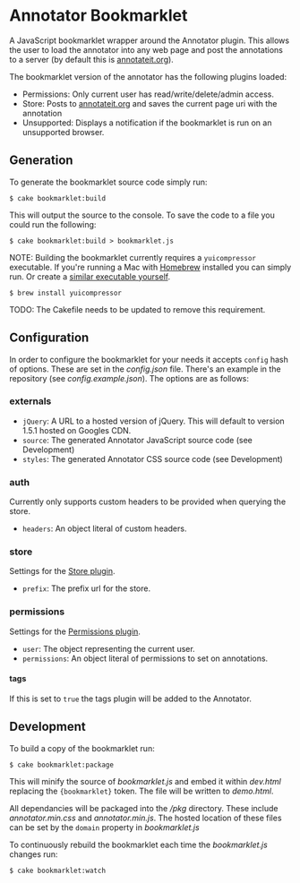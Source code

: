 Annotator Bookmarklet
=====================

A JavaScript bookmarklet wrapper around the Annotator plugin. This allows the
user to load the annotator into any web page and post the annotations to a
server (by default this is [annotateit.org][#annotateit]).

The bookmarklet version of the annotator has the following plugins loaded:

 - Permissions: Only current user has read/write/delete/admin access.
 - Store: Posts to [annotateit.org][#annotateit] and saves the current page uri
   with the annotation
 - Unsupported: Displays a notification if the bookmarklet is run on an
   unsupported browser.

Generation
----------

To generate the bookmarklet source code simply run:

    $ cake bookmarklet:build

This will output the source to the console. To save the code to a file you could
run the following:

    $ cake bookmarklet:build > bookmarklet.js

NOTE: Building the bookmarklet currently requires a `yuicompressor` executable.
If you're running a Mac with [Homebrew][#homebrew] installed you can simply run.
Or create a [similar executable yourself][#yui-source].

    $ brew install yuicompressor

TODO: The Cakefile needs to be updated to remove this requirement.

Configuration
-------------

In order to configure the bookmarklet for your needs it accepts `config` hash of
options. These are set in the _config.json_ file. There's an example in the
repository (see _config.example.json_). The options are as follows:

### externals

 - `jQuery`: A URL to a hosted version of jQuery. This will default to version
    1.5.1 hosted on Googles CDN.
 - `source`: The generated Annotator JavaScript source code (see Development)
 - `styles`: The generated Annotator CSS source code (see Development)
   
### auth

Currently only supports custom headers to be provided when querying the store.

 - `headers`: An object literal of custom headers.

### store

Settings for the [Store plugin][#wiki-store].

 - `prefix`: The prefix url for the store.

### permissions

Settings for the [Permissions plugin][#wiki-permissions].

 - `user`: The object representing the current user.
 - `permissions`: An object literal of permissions to set on annotations.

#### tags

If this is set to `true` the tags plugin will be added to the Annotator.

Development
-----------

To build a copy of the bookmarklet run:

    $ cake bookmarklet:package

This will minify the source of _bookmarklet.js_ and embed it within _dev.html_
replacing the `{bookmarklet}` token. The file will be written to _demo.html_.

All dependancies will be packaged into the _/pkg_ directory. These include
_annotator.min.css_ and _annotator.min.js_. The hosted location of these files
can be set by the `domain` property in _bookmarklet.js_

To continuously rebuild the bookmarklet each time the _bookmarklet.js_ changes
run:

    $ cake bookmarklet:watch

[#annotateit]: http://annotateit.org
[#wiki-permissions]: https://github.com/okfn/annotator/wiki/Permissions-Plugin
[#wiki-store]: https://github.com/okfn/annotator/wiki/Store-Plugin
[#homebrew]: http://mxcl.github.com/homebrew/
[#yui-source]: https://github.com/mxcl/homebrew/blob/master/Library/Formula/yuicompressor.rb
